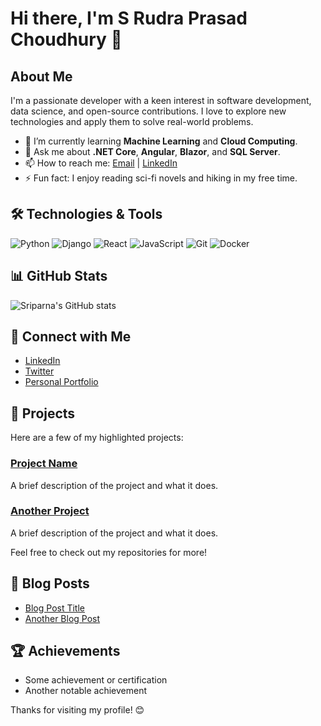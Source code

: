 # Hi there, I'm S Rudra Prasad Choudhury 👋

## About Me

I'm a passionate developer with a keen interest in software development, data science, and open-source contributions. I love to explore new technologies and apply them to solve real-world problems.

- 🌱 I’m currently learning **Machine Learning** and **Cloud Computing**.
- 💬 Ask me about **.NET Core**, **Angular**, **Blazor**, and **SQL Server**.
- 📫 How to reach me: [Email](mailto:your-email@example.com) | [LinkedIn](https://www.linkedin.com/in/your-linkedin-profile/)
- ⚡ Fun fact: I enjoy reading sci-fi novels and hiking in my free time.

## 🛠️ Technologies & Tools

![Python](https://img.shields.io/badge/Python-3776AB?style=for-the-badge&logo=python&logoColor=white)
![Django](https://img.shields.io/badge/Django-092E20?style=for-the-badge&logo=django&logoColor=white)
![React](https://img.shields.io/badge/React-20232A?style=for-the-badge&logo=react&logoColor=61DAFB)
![JavaScript](https://img.shields.io/badge/JavaScript-323330?style=for-the-badge&logo=javascript&logoColor=F7DF1E)
![Git](https://img.shields.io/badge/Git-F05032?style=for-the-badge&logo=git&logoColor=white)
![Docker](https://img.shields.io/badge/Docker-2496ED?style=for-the-badge&logo=docker&logoColor=white)

## 📊 GitHub Stats

![Sriparna's GitHub stats](https://github-readme-stats.vercel.app/api?username=devsrpchoudhury&show_icons=true&theme=radical)

## 🔗 Connect with Me

- [LinkedIn](https://www.linkedin.com/in/your-linkedin-profile/)
- [Twitter](https://twitter.com/your-twitter-handle)
- [Personal Portfolio](https://your-portfolio-site.com)

## 📂 Projects

Here are a few of my highlighted projects:

### [Project Name](https://github.com/your-username/project-repo)
A brief description of the project and what it does.

### [Another Project](https://github.com/your-username/another-project-repo)
A brief description of the project and what it does.

Feel free to check out my repositories for more!

## 📝 Blog Posts

- [Blog Post Title](https://your-blog-link.com)
- [Another Blog Post](https://your-blog-link.com)

## 🏆 Achievements

- Some achievement or certification
- Another notable achievement

Thanks for visiting my profile! 😊
